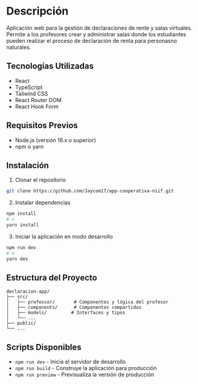 # Descripción

Aplicación web para la gestión de declaraciones de rente y salas virtuales. Permite a los profesores crear y administrar salas donde los estudiantes pueden realizar el proceso de declaración de renta para personasno naturales.

## Tecnologías Utilizadas

- React
- TypeScript
- Tailwind CSS
- React Router DOM
- React Hook Form

## Requisitos Previos

- Node.js (versión 16.x o superior)
- npm o yarn

## Instalación

1. Clonar el repositorio

  ```bash
  git clone https://github.com/Jaycom17/app-cooperativa-niif.git
  ```

2. Instalar dependencias

  ```bash
  npm install
  # o
  yarn install
  ```

3. Iniciar la aplicación en modo desarrollo

```bash
npm run dev
# o
yarn dev
```

## Estructura del Proyecto

``` text
declaracion-app/
├── src/
│   ├── professor/       # Componentes y lógica del profesor
│   ├── components/      # Componentes compartidos
│   ├── models/         # Interfaces y tipos
│   └── ...
├── public/
└── ...
```

## Scripts Disponibles

- `npm run dev` - Inicia el servidor de desarrollo
- `npm run build` - Construye la aplicación para producción
- `npm run preview` - Previsualiza la versión de producción